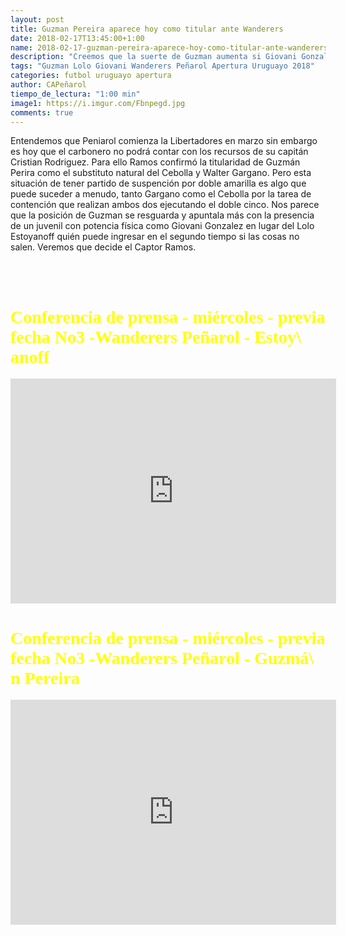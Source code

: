 ```yaml
---
layout: post
title: Guzman Pereira aparece hoy como titular ante Wanderers
date: 2018-02-17T13:45:00+1:00
name: 2018-02-17-guzman-pereira-aparece-hoy-como-titular-ante-wanderers
description: "Creemos que la suerte de Guzman aumenta si Giovani Gonzalez entra por el Lolo para reforzar el mediocampo"
tags: "Guzman Lolo Giovani Wanderers Peñarol Apertura Uruguayo 2018"
categories: futbol uruguayo apertura
author: CAPeñarol
tiempo_de_lectura: "1:00 min"
image1: https://i.imgur.com/Fbnpegd.jpg
comments: true
---
```


Entendemos que Peniarol comienza la Libertadores en marzo sin embargo es hoy que el carbonero no podrá contar con los recursos de su capitán Cristian Rodriguez. Para ello Ramos confirmó la titularidad de Guzmán Perira como el substituto natural del Cebolla y Walter Gargano. Pero esta situación de tener partido de suspención por doble amarilla es algo que puede suceder a menudo, tanto Gargano como el Cebolla por la tarea de contención que realizan ambos dos ejecutando el doble cinco. Nos parece que la posición de Guzman se resguarda y apuntala más con la presencia de un juvenil con potencia física como Giovani Gonzalez en lugar del Lolo Estoyanoff quién puede ingresar en el segundo tiempo si las cosas no salen. Veremos que decide el Captor Ramos.

<!--<a href="https://imgur.com/Fbnpegd"><img src="https://i.imgur.com/Fbnpegd.jpg" width="560px;" title="source: imgur.com" /></a>-->
<br><br>

<h1 style="font-family:fantasy;color:yellow;">Conferencia de prensa - miércoles - previa fecha No3 -Wanderers Peñarol - Estoy\
anoff</h1>

<iframe width="521" height="360" src="https://www.youtube.com/embed/Kua_sMStRYw" frameborder="0" allow="autoplay; encrypted-m\
edia" allowfullscreen></iframe><br>

<h1 style="font-family:fantasy;color:yellow;">Conferencia de prensa - miércoles - previa fecha No3 -Wanderers Peñarol - Guzmá\
n Pereira</h1>

<iframe width="521" height="360" src="https://www.youtube.com/embed/HfjE7Nz9_bk" frameborder="0" allow="autoplay; encrypted-m\
edia" allowfullscreen></iframe>
